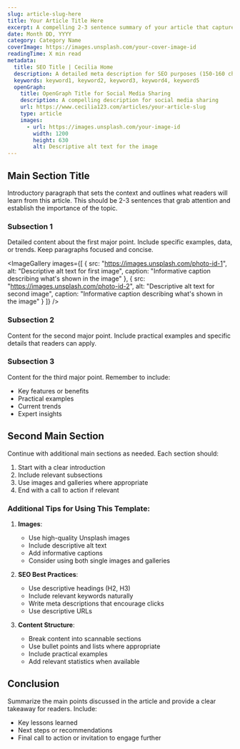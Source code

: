 ```yaml
---
slug: article-slug-here
title: Your Article Title Here
excerpt: A compelling 2-3 sentence summary of your article that captures the main points and encourages readers to continue reading.
date: Month DD, YYYY
category: Category Name
coverImage: https://images.unsplash.com/your-cover-image-id
readingTime: X min read
metadata:
  title: SEO Title | Cecilia Home
  description: A detailed meta description for SEO purposes (150-160 characters)
  keywords: keyword1, keyword2, keyword3, keyword4, keyword5
  openGraph:
    title: OpenGraph Title for Social Media Sharing
    description: A compelling description for social media sharing
    url: https://www.cecilia123.com/articles/your-article-slug
    type: article
    images:
      - url: https://images.unsplash.com/your-image-id
        width: 1200
        height: 630
        alt: Descriptive alt text for the image
---
```


## Main Section Title

Introductory paragraph that sets the context and outlines what readers will learn from this article. This should be 2-3 sentences that grab attention and establish the importance of the topic.

### Subsection 1

Detailed content about the first major point. Include specific examples, data, or trends. Keep paragraphs focused and concise.

<ImageGallery
images={[
{
src: "https://images.unsplash.com/photo-id-1",
alt: "Descriptive alt text for first image",
caption: "Informative caption describing what's shown in the image"
},
{
src: "https://images.unsplash.com/photo-id-2",
alt: "Descriptive alt text for second image",
caption: "Informative caption describing what's shown in the image"
}
]}
/>

### Subsection 2

Content for the second major point. Include practical examples and specific details that readers can apply.

<OptimizedImage
  src="https://images.unsplash.com/photo-id-3"
  alt="Descriptive alt text"
  caption="Informative caption about the image"
  priority={true}
/>

### Subsection 3

Content for the third major point. Remember to include:

- Key features or benefits
- Practical examples
- Current trends
- Expert insights

<ContactCTA
  title="Engaging Call to Action Title"
  description="Compelling description that encourages readers to take action"
  buttonText="Primary Action Button Text"
  linkText="Secondary Link Text"
  linkHref="/relevant-page-link"
/>

## Second Main Section

Continue with additional main sections as needed. Each section should:

1. Start with a clear introduction
2. Include relevant subsections
3. Use images and galleries where appropriate
4. End with a call to action if relevant

### Additional Tips for Using This Template:

1. **Images**:

   - Use high-quality Unsplash images
   - Include descriptive alt text
   - Add informative captions
   - Consider using both single images and galleries

2. **SEO Best Practices**:

   - Use descriptive headings (H2, H3)
   - Include relevant keywords naturally
   - Write meta descriptions that encourage clicks
   - Use descriptive URLs

3. **Content Structure**:
   - Break content into scannable sections
   - Use bullet points and lists where appropriate
   - Include practical examples
   - Add relevant statistics when available

## Conclusion

Summarize the main points discussed in the article and provide a clear takeaway for readers. Include:

- Key lessons learned
- Next steps or recommendations
- Final call to action or invitation to engage further

<ContactCTA
  title="Final Call to Action Title"
  description="Compelling final pitch to encourage reader engagement"
  buttonText="Take Action Now"
  linkText="Learn More"
  linkHref="/relevant-link"
/>
